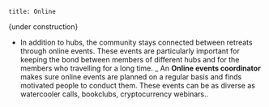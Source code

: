 ```
title: Online
```

{under construction}

- In addition to hubs, the community stays connected between retreats through online events. These events are particularly important for keeping the bond between members of different hubs and for the members who travelling for a long time.
_ An **Online events coordinator** makes sure online events are planned on a regular basis and finds motivated people to conduct them. These events can be as diverse as watercooler calls, bookclubs, cryptocurrency webinars..

